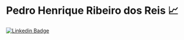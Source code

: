 # Pedro Henrique Ribeiro dos Reis 📈

[![Linkedin Badge](https://img.shields.io/badge/-LinkedIn-blue?style=flat-square&logo=Linkedin&logoColor=white&link=https://www.linkedin.com/in/pedro-henrique-ribeiro-2076421a4/)](https://www.linkedin.com/in/pedro-henrique-ribeiro-2076421a4/)
